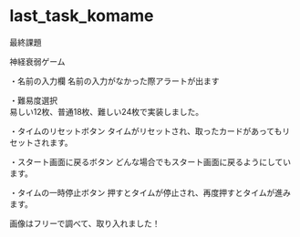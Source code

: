 # last_task_komame
最終課題

神経衰弱ゲーム

・名前の入力欄
    名前の入力がなかった際アラートが出ます

・難易度選択  
    易しい12枚、普通18枚、難しい24枚で実装しました。

・タイムのリセットボタン
    タイムがリセットされ、取ったカードがあってもリセットされます。

・スタート画面に戻るボタン
    どんな場合でもスタート画面に戻るようにしています。

・タイムの一時停止ボタン
    押すとタイムが停止され、再度押すとタイムが進みます。

画像はフリーで調べて、取り入れました！
